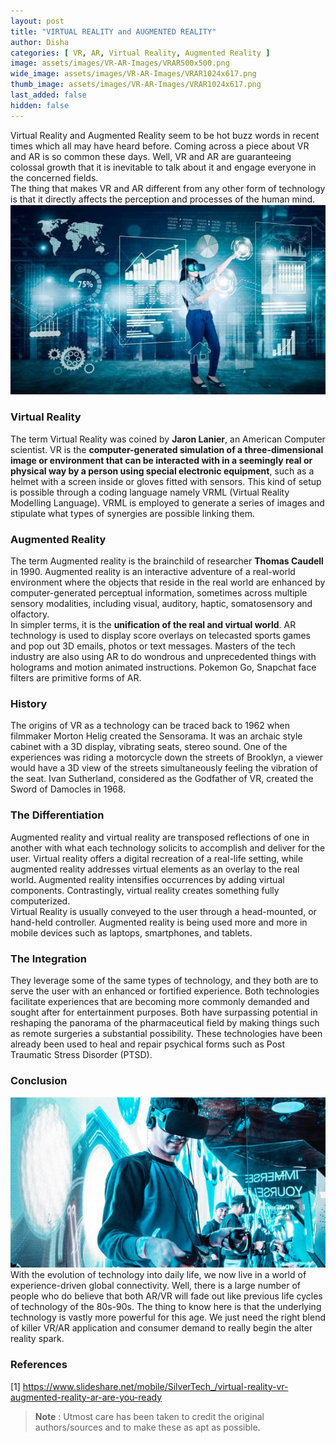```yaml
---
layout: post
title: "VIRTUAL REALITY and AUGMENTED REALITY"
author: Disha
categories: [ VR, AR, Virtual Reality, Augmented Reality ]
image: assets/images/VR-AR-Images/VRAR500x500.png
wide_image: assets/images/VR-AR-Images/VRAR1024x617.png
thumb_image: assets/images/VR-AR-Images/VRAR1024x617.png
last_added: false
hidden: false
---
```


Virtual Reality and Augmented Reality seem to be hot buzz words in recent times which all may have heard before. Coming across a piece about VR and AR is so common these days. Well, VR and AR are guaranteeing colossal growth that it is inevitable to talk about it and engage everyone in the concerned fields.  
The thing that makes VR and AR different from any other form of technology is that it directly affects the perception and processes of the human mind.  
<img src="/assets/images/ARVRGirl.png">  

### Virtual Reality  
The term Virtual Reality was coined by **Jaron Lanier**, an American Computer scientist. VR is the **computer-generated simulation of a three-dimensional image or environment that can be interacted with in a seemingly real or physical way by a person using special electronic equipment**, such as a helmet with a screen inside or gloves fitted with sensors. This kind of setup is possible through a coding language namely VRML (Virtual Reality Modelling Language). VRML is employed to generate a series of images and stipulate what types of synergies are possible linking them.  
### Augmented Reality  
The term Augmented reality is the brainchild of researcher **Thomas Caudell** in 1990. Augmented reality is an interactive adventure of a real-world environment where the objects that reside in the real world are enhanced by computer-generated perceptual information, sometimes across multiple sensory modalities, including visual, auditory, haptic, somatosensory and olfactory.  
In simpler terms, it is the **unification of the real and virtual world**. AR technology is used to display score overlays on telecasted sports games and pop out 3D emails, photos or text messages. Masters of the tech industry are also using AR to do wondrous and unprecedented things with holograms and motion animated instructions. Pokemon Go, Snapchat face filters are primitive forms of AR.  
### History  
The origins of VR as a technology can be traced back to 1962 when filmmaker Morton Helig created the Sensorama. It was an archaic style cabinet with a 3D display, vibrating seats, stereo sound. One of the experiences was riding a motorcycle down the streets of Brooklyn, a viewer would have a 3D view of the streets simultaneously feeling the vibration of the seat. Ivan Sutherland, considered as the Godfather of VR, created the Sword of Damocles in 1968.  
### The Differentiation  
Augmented reality and virtual reality are transposed reflections of one in another with what each technology solicits to accomplish and deliver for the user. Virtual reality offers a digital recreation of a real-life setting, while augmented reality addresses virtual elements as an overlay to the real world. Augmented reality intensifies occurrences by adding virtual components. Contrastingly, virtual reality creates something fully computerized.  
Virtual Reality is usually conveyed to the user through a head-mounted, or hand-held controller. Augmented reality is being used more and more in mobile devices such as laptops, smartphones, and tablets.  
### The Integration  
They leverage some of the same types of technology, and they both are to serve the user with an enhanced or fortified experience. Both technologies facilitate experiences that are becoming more commonly demanded and sought after for entertainment purposes. Both have surpassing potential in reshaping the panorama of the pharmaceutical field by making things such as remote surgeries a substantial possibility. These technologies have been already been used to heal and repair psychical forms such as Post Traumatic Stress Disorder (PTSD).  
### Conclusion  
<img src="/assets/images/ARVRBoy.png">  
With the evolution of technology into daily life, we now live in a world of experience-driven global connectivity. Well, there is a large number of people who do believe that both AR/VR will fade out like previous life cycles of technology of the 80s-90s. The thing to know here is that the underlying technology is vastly more powerful for this age. We just need the right blend of killer VR/AR application and consumer demand to really begin the alter reality spark.  

### References  
[1] <a href="https://www.slideshare.net/mobile/SilverTech_/virtual-reality-vr-augmented-reality-ar-are-you-ready" target="_blank">https://www.slideshare.net/mobile/SilverTech_/virtual-reality-vr-augmented-reality-ar-are-you-ready</a>  
> **Note** :
Utmost care has been taken to credit the original authors/sources and to make these as apt as possible.